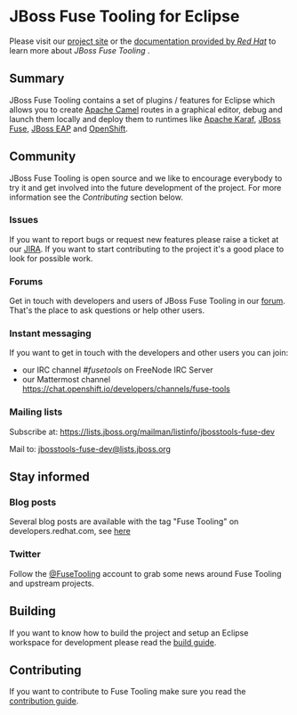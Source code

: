 # JBoss Fuse Tooling for Eclipse

Please visit our [project site](http://tools.jboss.org/features/fusetools.html) or the [documentation provided by _Red Hat_](https://access.redhat.com/documentation/en-us/red_hat_jboss_fuse/6.3/html/tooling_tutorials/) to learn more about _JBoss Fuse Tooling_ .

## Summary

JBoss Fuse Tooling contains a set of plugins / features for Eclipse which allows you to create [Apache Camel](http://camel.apache.org) routes in a graphical editor, debug and launch them locally and deploy them to runtimes like [Apache Karaf](http://karaf.apache.org), [JBoss Fuse](https://developers.redhat.com/products/fuse/overview/), [JBoss EAP](https://developers.redhat.com/products/eap/overview/) and [OpenShift](https://www.openshift.com/).

## Community

JBoss Fuse Tooling is open source and we like to encourage everybody to try it and get involved into the future development of the project. For more information see the *Contributing* section below.

### Issues

If you want to report bugs or request new features please raise a ticket at our [JIRA](https://issues.jboss.org/browse/FUSETOOLS). If you want to start contributing to the project it's a good place to look for possible work.

### Forums

Get in touch with developers and users of JBoss Fuse Tooling in our [forum](https://stackoverflow.com/questions/tagged/jbossfuse). That's the place to ask questions or help other users.

### Instant messaging

If you want to get in touch with the developers and other users you can join:

- our IRC channel *#fusetools* on FreeNode IRC Server
- our Mattermost channel https://chat.openshift.io/developers/channels/fuse-tools

### Mailing lists

Subscribe at: https://lists.jboss.org/mailman/listinfo/jbosstools-fuse-dev

Mail to: jbosstools-fuse-dev@lists.jboss.org

## Stay informed

### Blog posts

Several blog posts are available with the tag "Fuse Tooling" on developers.redhat.com, see [here](https://developers.redhat.com/blog/tag/fuse-tooling/)

### Twitter

Follow the [@FuseTooling](https://twitter.com/fusetooling) account to grab some news around Fuse Tooling and upstream projects.

## Building

If you want to know how to build the project and setup an Eclipse workspace for development please read the [build guide](./Build.md "Build Guide").

## Contributing

If you want to contribute to Fuse Tooling make sure you read the [contribution guide](./Contributing.md "Contribution Guide").
